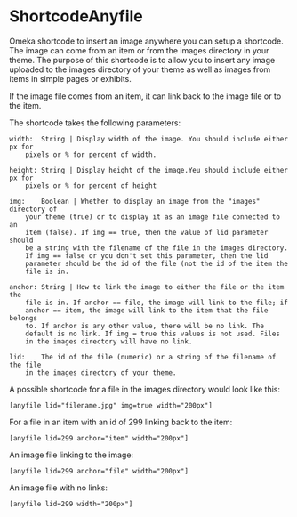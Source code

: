 
# ShortcodeAnyfile
Omeka shortcode to insert an image anywhere  you can setup a shortcode. The image can come from an item or from the images directory in your theme. The purpose of this shortcode is to allow you to insert any image uploaded to the images directory of your theme as well as images from items in simple pages or exhibits. 

If the image file comes from an item, it can link back to the image file or to the item.

The shortcode takes the following parameters:

	width:  String | Display width of the image. You should include either px for
 		pixels or % for percent of width.
	
	height: String | Display height of the image.Yeu should include either px for
		pixels or % for percent of height
	
	img:	Boolean | Whether to display an image from the "images" directory of
		your theme (true) or to display it as an image file connected to an
		item (false). If img == true, then the value of lid parameter should
		be a string with the filename of the file in the images directory.
		If img == false or you don't set this parameter, then the lid
		parameter should be the id of the file (not the id of the item the
		file is in.
	
	anchor: String | How to link the image to either the file or the item the
		file is in. If anchor == file, the image will link to the file; if 
		anchor == item, the image will link to the item that the file belongs
		to. If anchor is any other value, there will be no link. The 
		default is no link. If img = true this values is not used. Files
		in the images directory will have no link.
	
	lid:	The id of the file (numeric) or a string of the filename of the file
		in the images directory of your theme.
	


A possible shortcode for a file in the images directory would look like this:

	[anyfile lid="filename.jpg" img=true width="200px"]

For a file in an item with an id of 299 linking back to the item:

	[anyfile lid=299 anchor="item" width="200px"]

An image file linking to the image:

	[anyfile lid=299 anchor="file" width="200px"]

An image file with no links:

	[anyfile lid=299 width="200px"]
